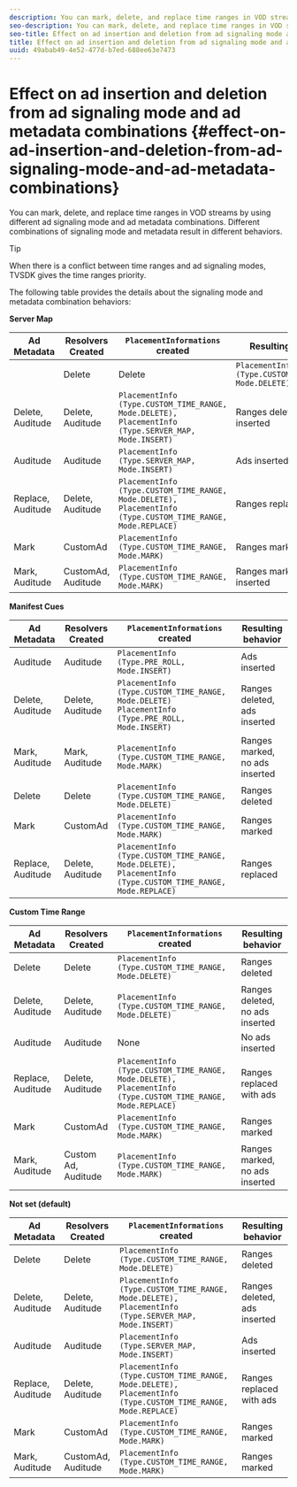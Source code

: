 ```yaml
---
description: You can mark, delete, and replace time ranges in VOD streams by using different ad signaling mode and ad metadata combinations. Different combinations of signaling mode and metadata result in different behaviors.
seo-description: You can mark, delete, and replace time ranges in VOD streams by using different ad signaling mode and ad metadata combinations. Different combinations of signaling mode and metadata result in different behaviors.
seo-title: Effect on ad insertion and deletion from ad signaling mode and ad metadata combinations
title: Effect on ad insertion and deletion from ad signaling mode and ad metadata combinations
uuid: 49abab49-4e52-477d-b7ed-688ee63e7473
---
```


# Effect on ad insertion and deletion from ad signaling mode and ad metadata combinations {#effect-on-ad-insertion-and-deletion-from-ad-signaling-mode-and-ad-metadata-combinations}

You can mark, delete, and replace time ranges in VOD streams by using different ad signaling mode and ad metadata combinations. Different combinations of signaling mode and metadata result in different behaviors.

>[!TIP]
>
>When there is a conflict between time ranges and ad signaling modes, TVSDK gives the time ranges priority.

The following table provides the details about the signaling mode and metadata combination behaviors: 

**Server Map**

| **Ad Metadata** | **Resolvers Created** |**`PlacementInformations` created** | **Resulting behavior** |
|--- |--- |--- |--- |
||Delete|Delete|`PlacementInfo (Type.CUSTOM_TIME_RANGE, Mode.DELETE)`|Ranges deleted|
|Delete, Auditude|Delete, Auditude|`PlacementInfo (Type.CUSTOM_TIME_RANGE, Mode.DELETE),` <br>`PlacementInfo (Type.SERVER_MAP, Mode.INSERT)`|Ranges deleted, Ads inserted|
|Auditude|Auditude|`PlacementInfo (Type.SERVER_MAP, Mode.INSERT)`|Ads inserted|
|Replace, Auditude|Delete, Auditude|`PlacementInfo (Type.CUSTOM_TIME_RANGE, Mode.DELETE), PlacementInfo (Type.CUSTOM_TIME_RANGE, Mode.REPLACE)`|Ranges replaced|
|Mark|CustomAd|`PlacementInfo (Type.CUSTOM_TIME_RANGE, Mode.MARK)`|Ranges marked|
|Mark, Auditude|CustomAd, Auditude|`PlacementInfo (Type.CUSTOM_TIME_RANGE, Mode.MARK)`|Ranges marked, no ads inserted|

**Manifest Cues**

| Ad Metadata | Resolvers Created |`PlacementInformations` created | Resulting behavior |
|--- |--- |--- |--- |
|Auditude|Auditude|`PlacementInfo (Type.PRE_ROLL, Mode.INSERT)`|Ads inserted|
|Delete, Auditude|Delete, Auditude|`PlacementInfo (Type.CUSTOM_TIME_RANGE, Mode.DELETE)`<br>`PlacementInfo (Type.PRE_ROLL, Mode.INSERT)`|Ranges deleted, ads inserted|
|Mark, Auditude|Mark, Auditude|`PlacementInfo (Type.CUSTOM_TIME_RANGE, Mode.MARK)`|Ranges marked, no ads inserted|
|Delete|Delete|`PlacementInfo (Type.CUSTOM_TIME_RANGE, Mode.DELETE)`|Ranges deleted|
|Mark|CustomAd|`PlacementInfo (Type.CUSTOM_TIME_RANGE, Mode.MARK)`|Ranges marked|
|Replace, Auditude|Delete, Auditude|`PlacementInfo (Type.CUSTOM_TIME_RANGE, Mode.DELETE), PlacementInfo (Type.CUSTOM_TIME_RANGE, Mode.REPLACE)`|Ranges replaced|

**Custom Time Range**

| Ad Metadata | Resolvers Created |`PlacementInformations` created | Resulting behavior |
|--- |--- |--- |--- |
|Delete|Delete|`PlacementInfo (Type.CUSTOM_TIME_RANGE, Mode.DELETE)`|Ranges deleted|
|Delete, Auditude|Delete, Auditude|`PlacementInfo (Type.CUSTOM_TIME_RANGE, Mode.DELETE)`|Ranges deleted, no ads inserted|
|Auditude|Auditude|None|No ads inserted|
|Replace, Auditude|Delete, Auditude|`PlacementInfo (Type.CUSTOM_TIME_RANGE, Mode.DELETE), PlacementInfo (Type.CUSTOM_TIME_RANGE, Mode.REPLACE)`|Ranges replaced with ads|
|Mark|CustomAd|`PlacementInfo (Type.CUSTOM_TIME_RANGE, Mode.MARK)`|Ranges marked|
|Mark, Auditude|Custom Ad, Auditude|`PlacementInfo (Type.CUSTOM_TIME_RANGE, Mode.MARK)`|Ranges marked, no ads inserted|

**Not set (default)**

| Ad Metadata | Resolvers Created |`PlacementInformations` created | Resulting behavior |
|--- |--- |--- |--- |
|Delete|Delete|`PlacementInfo (Type.CUSTOM_TIME_RANGE, Mode.DELETE)`|Ranges deleted|
|Delete, Auditude|Delete, Auditude|`PlacementInfo (Type.CUSTOM_TIME_RANGE, Mode.DELETE), PlacementInfo (Type.SERVER_MAP, Mode.INSERT)`|Ranges deleted, ads inserted|
|Auditude|Auditude|`PlacementInfo (Type.SERVER_MAP, Mode.INSERT)`|Ads inserted|
|Replace, Auditude|Delete, Auditude|`PlacementInfo (Type.CUSTOM_TIME_RANGE, Mode.DELETE), PlacementInfo (Type.CUSTOM_TIME_RANGE, Mode.REPLACE)`|Ranges replaced with ads|
|Mark|CustomAd|`PlacementInfo (Type.CUSTOM_TIME_RANGE, Mode.MARK)`|Ranges marked|
|Mark, Auditude|CustomAd, Auditude|`PlacementInfo (Type.CUSTOM_TIME_RANGE, Mode.MARK)`|Ranges marked|